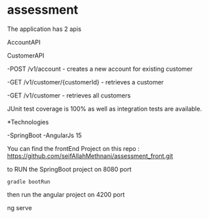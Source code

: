 # assessment

The application has 2 apis

AccountAPI

CustomerAPI

-POST /v1/account - creates a new account for existing customer

-GET /v1/customer/{customerId} - retrieves a customer

-GET /v1/customer - retrieves all customers


JUnit test coverage is 100% as well as integration tests are available.


*Technologies

 -SpringBoot
 -AngularJs 15

You can find the frontEnd Project on this repo : https://github.com/seifAllahMethnani/assessment_front.git

to RUN the SpringBoot project on 8080 port

    gradle bootRun
    
then run the angular project on 4200 port 

   ng serve 
